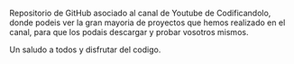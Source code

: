 Repositorio de GitHub asociado al canal de Youtube de Codificandolo, donde podeis ver la gran mayoria de proyectos que hemos realizado en el canal, para que los podais descargar y probar vosotros mismos.

Un saludo a todos y disfrutar del codigo.